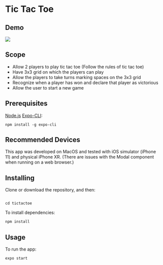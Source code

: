 # Tic Tac Toe

## Demo
![](.gif)

## Scope
* Allow 2 players to play tic tac toe (Follow the rules of tic tac toe)
* Have 3x3 grid on which the players can play
* Allow the players to take turns marking spaces on the 3x3 grid
* Recognize when a player has won and declare that player as victorious
* Allow the user to start a new game

## Prerequisites
[Node.js](https://nodejs.org/)
[Expo-CLI](https://expo.io/learn):

```
npm install -g expo-cli
```

## Recommended Devices
This app was developed on MacOS and tested with iOS simulator (iPhone 11) and physical iPhone XR.
(There are issues with the Modal component when running on a web browser.)

## Installing
Clone or download the repository, and then:

```

cd tictactoe
```

To install dependencies:
```bash
npm install
```

## Usage
To run the app:
```bash
expo start
```
